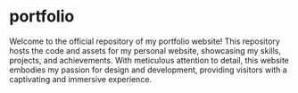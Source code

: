 # portfolio
Welcome to the official repository of my portfolio website! This repository hosts the code and assets for my personal website, showcasing my skills, projects, and achievements. With meticulous attention to detail, this website embodies my passion for design and development, providing visitors with a captivating and immersive experience.
